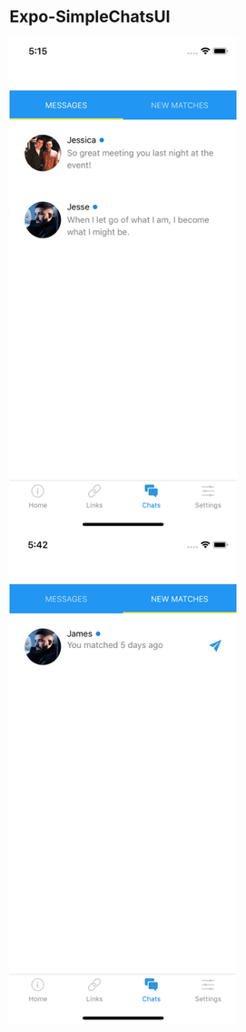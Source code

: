# Expo-SimpleChatsUI
<img align="left" src="https://github.com/Dmitry-Shmelev/Expo-SimpleChatsUI/blob/master/Simulator%20Screen%20Shot%20-%20iPhone%20X%20-%202019-08-18%20at%2017.15.49.png" width=400>
<img align="left" src="https://github.com/Dmitry-Shmelev/Expo-SimpleChatsUI/blob/master/Simulator%20Screen%20Shot%20-%20iPhone%20X%20-%202019-08-18%20at%2017.42.20.png" width=400>
